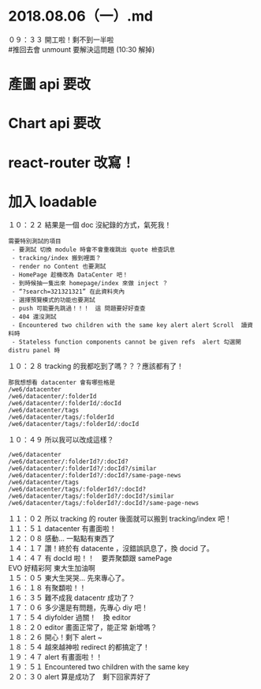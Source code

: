 # 2018.08.06（一）.md

０９：３３ 開工啦！剩不到一半啦  
#推回去會 unmount 要解決這問題 (10:30 解掉)  

# 產圖 api 要改
# Chart api 要改
# react-router 改寫！
# 加入 loadable


１０：２２ 結果是一個 doc 沒紀錄的方式，氣死我！  
```
需要特別測試的項目
 - 要測試 切換 module 時會不會重複跳出 quote 檢查訊息
 - tracking/index 搬到裡面？
 - render no Content 也要測試
 - HomePage 趁機改為 DataCenter 吧！
 - 到時候抽一隻出來 homepage/index 來做 inject ？
 - “?search=321321321” 在此資料夾內
 - 選擇預覽模式的功能也要測試
 - push 可能要先跳過！！！　這 問題要好好查查
 - 404 還沒測試
 - Encountered two children with the same key alert alert Scroll  讀資料時
 - Stateless function components cannot be given refs  alert 勾選開 distru panel 時
```
１０：２８ tracking 的我都吃到了嗎？？？應該都有了！  
```
那我想想看 datacenter 會有哪些格是
/we6/datacenter
/we6/datacenter/:folderId
/we6/datacenter/:folderId/:docId
/we6/datacenter/tags
/we6/datacenter/tags/:folderId
/we6/datacenter/tags/:folderId/:docId
```
１０：４９ 所以我可以改成這樣？  
```
/we6/datacenter
/we6/datacenter/:folderId?/:docId?
/we6/datacenter/:folderId?/:docId?/similar
/we6/datacenter/:folderId?/:docId?/same-page-news
/we6/datacenter/tags
/we6/datacenter/tags/:folderId?/:docId?
/we6/datacenter/tags/:folderId?/:docId?/similar
/we6/datacenter/tags/:folderId?/:docId?/same-page-news
```

１１：０２ 所以 tracking 的 router 後面就可以搬到  tracking/index 吧！  
１１：５１ datacenter 有畫面啦！  
１２：０８ 感動... 一點點有東西了  
１４：１７ 讚！終於有 datacente ，沒錯誤訊息了，換 docid 了。  
１４：４７ 有 docId 啦！！　要弄聚纇跟 samePage   
EVO 好精彩阿 東大生加油啊  
１５：０５ 東大生哭哭...  先來專心了。  
１６：１８ 有聚纇啦！！  
１６：３５ 難不成我 datacentr 成功了？  
１７：０６ 多少還是有問題，先專心 diy 吧！  
１７：５４ diyfolder 過關！　換 editor  
１８：２０ editor 畫面正常了，能正常 新增嗎？  
１８：２６ 開心！剩下 alert ~  
１８：５４ 越來越神啦 redirect 的都搞定了！  
１９：４７ alert 有畫面啦！！  
１９：５１ Encountered two children with the same key  
２０：３０ alert 算是成功了　剩下回家弄好了  
